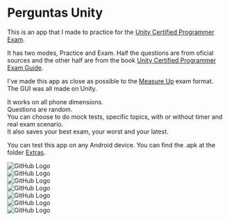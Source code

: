 # Perguntas Unity

This is an app that I made to practice for the [Unity Certified Programmer Exam](https://unity.com/products/unity-certifications).

It has two modes, Practice and Exam.
Half the questions are from oficial sources and the other half are from the book [Unity Certified Programmer Exam Guide](https://www.packtpub.com/product/unity-certified-programmer-exam-guide/9781838828424).

I've made this app as close as possible to the [Measure Up](https://www.measureup.com) exam format.\
The GUI was all made on Unity.

It works on all phone dimensions.\
Questions are random.\
You can choose to do mock tests, specific topics, with or without timer and real exam scenario.\
It also saves your best exam, your worst and your latest.

You can test this app on any Android device. You can find the .apk at the folder [Extras](https://github.com/Olbrien/unity-exam_programmer_practice/tree/main/Extras).

![GitHub Logo](/Extras/Pictures/1.png)\
![GitHub Logo](/Extras/Pictures/2.png)\
![GitHub Logo](/Extras/Pictures/3.png)\
![GitHub Logo](/Extras/Pictures/4.png)\
![GitHub Logo](/Extras/Pictures/5.png)\
![GitHub Logo](/Extras/Pictures/6.png)\
![GitHub Logo](/Extras/Pictures/7.png)

